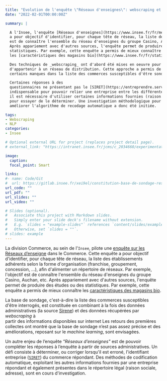 ```yaml
---
title: "Evolution de l'enquête \"Réseaux d'enseignes\": webscraping et codification automatique"  
date: "2022-02-01T00:00:00Z"

summary: |

  A l'Insee, l'enquête [Réseaux d'enseignes](https://www.insee.fr/fr/metadonnees/source/serie/s1216)
  a pour objectif d'identifier, pour chaque tête de réseau, la liste des établissements adhérents selon la forme d'organisation (franchise, groupement, concession, ...), afin d'alimenter un répertoire de réseaux. Par exemple, l'objectif
  est de connaître l'ensemble du réseau d'enseignes du groupe Casino, Auchan, etc.
  Après appariement avec d'autres sources, l'enquête permet de produire des études ou des
  statistiques. Par exemple, cette enquête a permis de mieux connaître
  les [caractéristiques des magasins bio](https://www.insee.fr/fr/statistiques/4240612).

  Des techniques de _webscraping_ ont d'abord été mises en oeuvre pour lister les enseignes susceptibles
  d'appartenir à un réseau de distribution. Cette approche a permis de mieux saisir 
  certains manques dans la liste des commerces susceptibles d'être sondés.

  Certaines réponses à des
  questionnaires ne présentant pas le [SIRET](https://entreprendre.service-public.fr/vosdroits/F32135) (identifiant légal de l'établissement),
  indispensable pour pouvoir relier une entreprise entre les différentes sources,
  il est nécessaire d'utiliser certaines informations fournies (raison sociale, adresse, etc.)
  pour essayer de le déterminer. Une investigation méthodologique pour
  améliorer l'algorithme de recodage automatique a donc été initiée. 

tags:
- Webscraping
- NLP
categories:
- Insee

# Optional external URL for project (replaces project detail page).
# external_link: "https://intranet.insee.fr/jcms/c_2034660/experimentations"

image:
  caption: 
  focal_point: Smart

links:
#- name: Code/Git
#  url: https://gitlab.insee.fr/xei9el/constitution-base-de-sondage-reseaux-d-enseigne
url_code: ""
url_pdf: ""
url_slides: ""
url_video: ""

# Slides (optional).
#   Associate this project with Markdown slides.
#   Simply enter your slide deck's filename without extension.
#   E.g. `slides = "example-slides"` references `content/slides/example-slides.md`.
#   Otherwise, set `slides = ""`.
# slides: example
---
```


La division Commerce, au sein de l'`Insee`, pilote une [enquête sur les Réseaux d’enseigne](https://www.insee.fr/fr/metadonnees/source/serie/s1216) dans le Commerce. 
Cette enquête a pour objectif d'identifier, pour chaque tête de réseau, la liste des établissements adhérents selon la forme d'organisation (franchise, groupement, concession, ...), afin d'alimenter un répertoire de réseaux. Par exemple, l'objectif
est de connaître l'ensemble du réseau d'enseignes du groupe Casino, Auchan, etc.
Après appariement avec d'autres sources, l'enquête permet de produire des études ou des
statistiques. Par exemple, cette enquête a permis de mieux connaître
les [caractéristiques des magasins bio](https://www.insee.fr/fr/statistiques/4240612).

La base de sondage, c'est-à-dire la liste des commerces susceptibles d'être
interrogés, est constituée en combinant à la fois des données administratives
(la source [Sirene](https://fr.wikipedia.org/wiki/Syst%C3%A8me_d%27identification_du_r%C3%A9pertoire_des_entreprises)) et des données
récupérées par _webscraping_ à  
partir des informations disponibles sur internet 
Les retours des premières collectes ont montré que la base de sondage n’est pas assez précise et des améliorations, reposant sur le _machine learning_, sont envisagées. 

Un autre enjeu de l’enquête _"Réseaux d’enseignes"_ est de pouvoir compléter les réponses à l’enquête
à partir de sources administratives. Un défi consiste à déterminer, ou corriger lorsqu'il est
erroné, l'identifiant entreprise ([`SIRET`](https://fr.wikipedia.org/wiki/Syst%C3%A8me_d%27identification_du_r%C3%A9pertoire_des_%C3%A9tablissements)) du commerce répondant. Des méthodes de codification
automatique, exploitant les autres informations fournies par une entreprise répondant
et également présentes dans le répertoire légal (raison sociale, adresse), sont en
cours d'investigation.